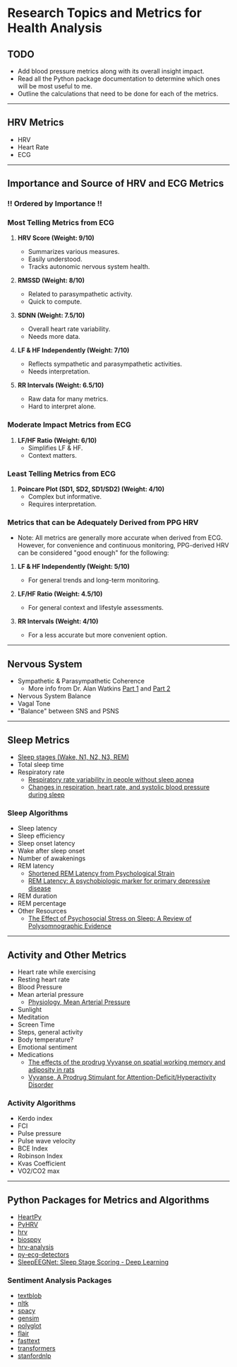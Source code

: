 # Research Topics and Metrics for Health Analysis

## TODO

- Add blood pressure metrics along with its overall insight impact.
- Read all the Python package documentation to determine which ones will be most useful to me.
- Outline the calculations that need to be done for each of the metrics.

---

## HRV Metrics

- HRV
- Heart Rate
- ECG

---

## Importance and Source of HRV and ECG Metrics
### !! Ordered by Importance !!

### Most Telling Metrics from ECG

1. **HRV Score (Weight: 9/10)**
   - Summarizes various measures.
   - Easily understood.
   - Tracks autonomic nervous system health.

2. **RMSSD (Weight: 8/10)**
   - Related to parasympathetic activity.
   - Quick to compute.

3. **SDNN (Weight: 7.5/10)**
   - Overall heart rate variability.
   - Needs more data.

4. **LF & HF Independently (Weight: 7/10)**
   - Reflects sympathetic and parasympathetic activities.
   - Needs interpretation.

5. **RR Intervals (Weight: 6.5/10)**
   - Raw data for many metrics.
   - Hard to interpret alone.

### Moderate Impact Metrics from ECG

1. **LF/HF Ratio (Weight: 6/10)**
   - Simplifies LF & HF.
   - Context matters.

### Least Telling Metrics from ECG

1. **Poincare Plot (SD1, SD2, SD1/SD2) (Weight: 4/10)**
   - Complex but informative.
   - Requires interpretation.

### Metrics that can be Adequately Derived from PPG HRV

- Note: All metrics are generally more accurate when derived from ECG. However, for convenience and continuous monitoring, PPG-derived HRV can be considered "good enough" for the following:

1. **LF & HF Independently (Weight: 5/10)**
   - For general trends and long-term monitoring.

2. **LF/HF Ratio (Weight: 4.5/10)**
   - For general context and lifestyle assessments.

3. **RR Intervals (Weight: 4/10)**
   - For a less accurate but more convenient option.

---

## Nervous System

- Sympathetic & Parasympathetic Coherence
    - More info from Dr. Alan Watkins [Part 1](https://youtu.be/q06YIWCR2Js?si=CEQqyBROOto1FCww) and [Part 2](https://youtu.be/Q_fFattg8N0?si=p20w-aUUBnXMgY6e)
- Nervous System Balance
- Vagal Tone
- "Balance" between SNS and PSNS

---

## Sleep Metrics

- [Sleep stages (Wake, N1, N2, N3, REM)](https://www.ncbi.nlm.nih.gov/books/NBK526132/)
- Total sleep time
- Respiratory rate
  - [Respiratory rate variability in people without sleep apnea](https://doi.org/10.14814/phy2.12949)
  - [Changes in respiration, heart rate, and systolic blood pressure during sleep](https://doi.org/10.1152/jappl.1964.19.3.417)

### Sleep Algorithms

- Sleep latency
- Sleep efficiency
- Sleep onset latency
- Wake after sleep onset
- Number of awakenings
- REM latency
  - [Shortened REM Latency from Psychological Strain](https://doi.org/10.1111/j.1469-8986.1987.tb00293.x)
  - [REM Latency: A psychobiologic marker for primary depressive disease](https://europepmc.org/article/med/183839)
- REM duration
- REM percentage
- Other Resources
  - [The Effect of Psychosocial Stress on Sleep: A Review of Polysomnographic Evidence](https://doi.org/10.1080/15402000701557383)

---

## Activity and Other Metrics

- Heart rate while exercising
- Resting heart rate
- Blood Pressure
- Mean arterial pressure
  - [Physiology, Mean Arterial Pressure](https://europepmc.org/article/nbk/nbk538226)
- Sunlight
- Meditation
- Screen Time
- Steps, general activity
- Body temperature?
- Emotional sentiment
- Medications
  - [The effects of the prodrug Vyvanse on spatial working memory and adiposity in rats](https://www.sciencedirect.com/science/article/abs/pii/S009130571830618X)
  - [Vyvanse, A Prodrug Stimulant for Attention-Deficit/Hyperactivity Disorder](https://www.ncbi.nlm.nih.gov/pmc/articles/PMC2873712/)

### Activity Algorithms

- Kerdo index
- FCI
- Pulse pressure
- Pulse wave velocity
- BCE Index
- Robinson Index
- Kvas Coefficient
- VO2/CO2 max

---

## Python Packages for Metrics and Algorithms

- [HeartPy](https://python-heart-rate-analysis-toolkit.readthedocs.io/en/latest/)
- [PyHRV](https://pyhrv.readthedocs.io/en/latest/)
- [hrv](https://hrv.readthedocs.io/en/latest/)
- [biosppy](https://biosppy.readthedocs.io/en/stable/)
- [hrv-analysis](https://aura-healthcare.github.io/hrv-analysis/)
- [py-ecg-detectors](https://pypi.org/project/py-ecg-detectors/)
- [SleepEEGNet: Sleep Stage Scoring - Deep Learning](https://github.com/MousaviSajad/SleepEEGNet)

### Sentiment Analysis Packages

- [textblob](https://textblob.readthedocs.io/en/dev/)
- [nltk](https://www.nltk.org/)
- [spacy](https://spacy.io/)
- [gensim](https://radimrehurek.com/gensim/)
- [polyglot](https://polyglot.readthedocs.io/en/latest/)
- [flair](https://flairnlp.github.io/)
- [fasttext](https://fasttext.cc/)
- [transformers](https://huggingface.co/transformers/)
- [stanfordnlp](https://stanfordnlp.github.io/stanfordnlp/)
